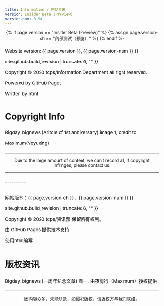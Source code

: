```yaml
---
title: Information / 网站资讯
version: Insider Beta (Preview)
version-num: 0.90
---
```


<style>
h1 {text-align: center;}
h4 {text-align: center;}
h3 {text-align: center;}
p {text-align: center;}
</style>
<style type="text/css">
  #left{
        text-align:left;
  }
  #right{
        text-align:right;
  }
  #center{
        text-align:center;
  }
  .banner{
                 font-size:12.5px;
                 line-height: 40px;
                 background-color: #f0f0f0;
                 weight: 100%;
                 color: #000000;
                 text-align: center;
  }
  #text{
        line-height: 35px;
        font-size: 15px;
        color:black;
        text-align: left;
</style>
{% if page.version ==  "Insider Beta (Preview)" %}
  {% assign page.version-ch == "內部测试（预览）" %}
{% endif %}


<p id="text">Website version: {{ page.version }}, {{ page.version-num }} {{ site.github.build_revision | truncate: 6, "" }}<br>Copyright © 2020 tcps/Information Department all right reserved.<br>Powered by GitHub Pages<br>Written by html<br>
<h1 id="left">Copyright Info</h1>
<p id="text">Bigday, bignews.(Aritcle of 1st anniversary) image 1, credit to Maximum(Yeyuxing)</p>
<hr>
<p>Due to the large amount of content, we can't record all, if copyright infringes, please contact us.</p>
<hr>
<p id="text">----------</p>
<p id="text">网站版本：{{ page.version-ch }}，{{ page.version-num }} {{ site.github.build_revision | truncate: 6, "" }}
<br>
  Copyright © 2020 tcps/资讯部 保留所有权利。<br>由 GitHub Pages 提供技术支持<br>使用html编写<br></p>
<h1 id="left">版权资讯</h1>
<p id="text">Bigday, bignews.(一周年纪念文章) 图一, 由夜雨行（Maximum）授权提供</p>
<hr>
<p>因内容众多，未能尽录，如侵犯版权，请版权方与我们联络。</p>
